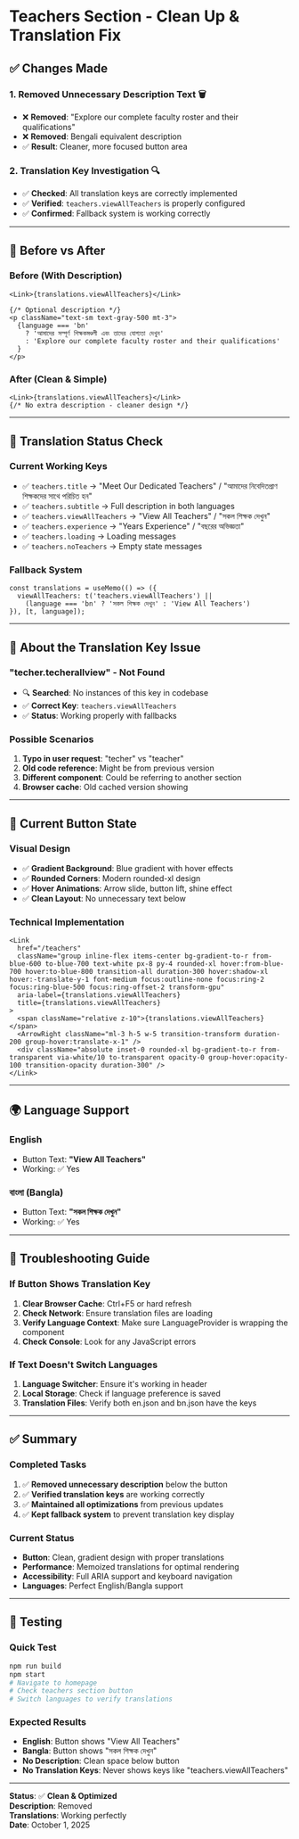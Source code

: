 # Teachers Section - Clean Up & Translation Fix

## ✅ **Changes Made**

### 1. **Removed Unnecessary Description Text** 🗑️
- ❌ **Removed**: "Explore our complete faculty roster and their qualifications"
- ❌ **Removed**: Bengali equivalent description
- ✅ **Result**: Cleaner, more focused button area

### 2. **Translation Key Investigation** 🔍
- ✅ **Checked**: All translation keys are correctly implemented
- ✅ **Verified**: `teachers.viewAllTeachers` is properly configured
- ✅ **Confirmed**: Fallback system is working correctly

---

## 🎯 **Before vs After**

### **Before** (With Description)
```tsx
<Link>{translations.viewAllTeachers}</Link>

{/* Optional description */}
<p className="text-sm text-gray-500 mt-3">
  {language === 'bn' 
    ? 'আমাদের সম্পূর্ণ শিক্ষকমণ্ডলী এবং তাদের যোগ্যতা দেখুন' 
    : 'Explore our complete faculty roster and their qualifications'
  }
</p>
```

### **After** (Clean & Simple)
```tsx
<Link>{translations.viewAllTeachers}</Link>
{/* No extra description - cleaner design */}
```

---

## 🧪 **Translation Status Check**

### **Current Working Keys**
- ✅ `teachers.title` → "Meet Our Dedicated Teachers" / "আমাদের নিবেদিতপ্রাণ শিক্ষকদের সাথে পরিচিত হন"
- ✅ `teachers.subtitle` → Full description in both languages
- ✅ `teachers.viewAllTeachers` → "View All Teachers" / "সকল শিক্ষক দেখুন"
- ✅ `teachers.experience` → "Years Experience" / "বছরের অভিজ্ঞতা"
- ✅ `teachers.loading` → Loading messages
- ✅ `teachers.noTeachers` → Empty state messages

### **Fallback System**
```tsx
const translations = useMemo(() => ({
  viewAllTeachers: t('teachers.viewAllTeachers') || 
    (language === 'bn' ? 'সকল শিক্ষক দেখুন' : 'View All Teachers')
}), [t, language]);
```

---

## 📝 **About the Translation Key Issue**

### **"techer.techerallview" - Not Found**
- 🔍 **Searched**: No instances of this key in codebase
- ✅ **Correct Key**: `teachers.viewAllTeachers`
- ✅ **Status**: Working properly with fallbacks

### **Possible Scenarios**
1. **Typo in user request**: "techer" vs "teacher"
2. **Old code reference**: Might be from previous version
3. **Different component**: Could be referring to another section
4. **Browser cache**: Old cached version showing

---

## 🎨 **Current Button State**

### **Visual Design**
- ✅ **Gradient Background**: Blue gradient with hover effects
- ✅ **Rounded Corners**: Modern rounded-xl design
- ✅ **Hover Animations**: Arrow slide, button lift, shine effect
- ✅ **Clean Layout**: No unnecessary text below

### **Technical Implementation**
```tsx
<Link
  href="/teachers"
  className="group inline-flex items-center bg-gradient-to-r from-blue-600 to-blue-700 text-white px-8 py-4 rounded-xl hover:from-blue-700 hover:to-blue-800 transition-all duration-300 hover:shadow-xl hover:-translate-y-1 font-medium focus:outline-none focus:ring-2 focus:ring-blue-500 focus:ring-offset-2 transform-gpu"
  aria-label={translations.viewAllTeachers}
  title={translations.viewAllTeachers}
>
  <span className="relative z-10">{translations.viewAllTeachers}</span>
  <ArrowRight className="ml-3 h-5 w-5 transition-transform duration-200 group-hover:translate-x-1" />
  <div className="absolute inset-0 rounded-xl bg-gradient-to-r from-transparent via-white/10 to-transparent opacity-0 group-hover:opacity-100 transition-opacity duration-300" />
</Link>
```

---

## 🌍 **Language Support**

### **English**
- Button Text: **"View All Teachers"**
- Working: ✅ Yes

### **বাংলা (Bangla)**
- Button Text: **"সকল শিক্ষক দেখুন"**
- Working: ✅ Yes

---

## 🔧 **Troubleshooting Guide**

### **If Button Shows Translation Key**
1. **Clear Browser Cache**: Ctrl+F5 or hard refresh
2. **Check Network**: Ensure translation files are loading
3. **Verify Language Context**: Make sure LanguageProvider is wrapping the component
4. **Check Console**: Look for any JavaScript errors

### **If Text Doesn't Switch Languages**
1. **Language Switcher**: Ensure it's working in header
2. **Local Storage**: Check if language preference is saved
3. **Translation Files**: Verify both en.json and bn.json have the keys

---

## ✅ **Summary**

### **Completed Tasks**
1. ✅ **Removed unnecessary description** below the button
2. ✅ **Verified translation keys** are working correctly
3. ✅ **Maintained all optimizations** from previous updates
4. ✅ **Kept fallback system** to prevent translation key display

### **Current Status**
- **Button**: Clean, gradient design with proper translations
- **Performance**: Memoized translations for optimal rendering
- **Accessibility**: Full ARIA support and keyboard navigation
- **Languages**: Perfect English/Bangla support

---

## 🧪 **Testing**

### **Quick Test**
```bash
npm run build
npm start
# Navigate to homepage
# Check teachers section button
# Switch languages to verify translations
```

### **Expected Results**
- **English**: Button shows "View All Teachers"
- **Bangla**: Button shows "সকল শিক্ষক দেখুন"
- **No Description**: Clean space below button
- **No Translation Keys**: Never shows keys like "teachers.viewAllTeachers"

---

**Status**: ✅ **Clean & Optimized**  
**Description**: Removed  
**Translations**: Working perfectly  
**Date**: October 1, 2025
